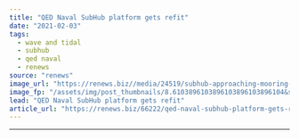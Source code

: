 ```yaml
---
title: "QED Naval SubHub platform gets refit"
date: "2021-02-03"
tags: 
  - wave and tidal
  - subhub
  - qed naval
  - renews
source: "renews"
image_url: "https://renews.biz//media/24519/subhub-approaching-mooring-zoomed-light-colenh-1536x1027-1080x675-1.jpg?mode=crop&width=770&heightratio=0.6103896103896103896103896104&slimmage=true"
image_fp: "/assets/img/post_thumbnails/8.6103896103896103896103896104&slimmage=true"
lead: "QED Naval SubHub platform gets refit"
article_url: "https://renews.biz/66222/qed-naval-subhub-platform-gets-refit/"
---
```


---
